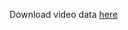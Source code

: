 Download video data [here](https://www.dropbox.com/scl/fo/7c59wsxj0513gs0lz44z2/AIJxSunVrt7WYmhMnVfDRac?rlkey=zjlcuyrm8p4lyteq8nprq09zw&st=x734svht&dl=0) 
